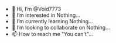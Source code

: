 - 👋 Hi, I’m @Void7773
- 👀 I’m interested in Nothing...
- 🌱 I’m currently learning Nothing...
- 💞️ I’m looking to collaborate on Nothing...
- 📫 How to reach me "You can't"...

<!---
Void7773/Void7773 is a ✨ special ✨ repository because its `README.md` (this file) appears on your GitHub profile.
You can click the Preview link to take a look at your changes.
--->
